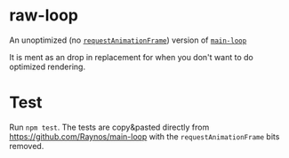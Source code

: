 # raw-loop

An unoptimized (no [`requestAnimationFrame`](https://developer.mozilla.org/en-US/docs/Web/API/window/requestAnimationFrame)) version of [`main-loop`](https://github.com/Raynos/main-loop)

It is ment as an drop in replacement for when you don't want to do optimized
rendering.

# Test
Run `npm test`. The tests are copy&pasted directly from
https://github.com/Raynos/main-loop with the `requestAnimationFrame` bits removed.